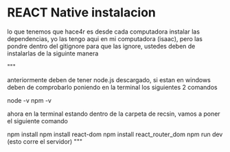 # REACT Native instalacion 
lo que tenemos que hace4r es desde cada computadora instalar las dependencias, yo las tengo aqui en mi computadora (isaac), pero las pondre dentro del gitignore para que las ignore, ustedes deben de instalarlas de la siguinte manera 

"""

anteriormente deben de tener node.js descargado, si estan en windows deben de comprobarlo poniendo en la terminal los siguientes 2 comandos

node -v
npm -v

ahora en la terminal estando dentro de la carpeta de recsin, vamos a poner el siguiente comando 

npm install
npm install react-dom
npm install react_router_dom
npm run dev (esto corre el servidor)
"""